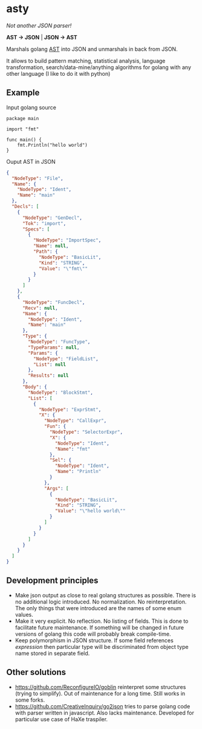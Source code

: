 # asty

_Not another JSON parser!_

**AST -> JSON** | **JSON -> AST**

Marshals golang [AST](https://pkg.go.dev/go/ast) into JSON and unmarshals in back from JSON.

It allows to build pattern matching, statistical analysis, language transformation, search/data-mine/anything algorithms 
for golang with any other language (I like to do it with python)

## Example

Input golang source
```golang
package main

import "fmt"

func main() {
    fmt.Println("hello world")
}
```

Ouput AST in JSON
```json
{
  "NodeType": "File",
  "Name": {
    "NodeType": "Ident",
    "Name": "main"
  },
  "Decls": [
    {
      "NodeType": "GenDecl",
      "Tok": "import",
      "Specs": [
        {
          "NodeType": "ImportSpec",
          "Name": null,
          "Path": {
            "NodeType": "BasicLit",
            "Kind": "STRING",
            "Value": "\"fmt\""
          }
        }
      ]
    },
    {
      "NodeType": "FuncDecl",
      "Recv": null,
      "Name": {
        "NodeType": "Ident",
        "Name": "main"
      },
      "Type": {
        "NodeType": "FuncType",
        "TypeParams": null,
        "Params": {
          "NodeType": "FieldList",
          "List": null
        },
        "Results": null
      },
      "Body": {
        "NodeType": "BlockStmt",
        "List": [
          {
            "NodeType": "ExprStmt",
            "X": {
              "NodeType": "CallExpr",
              "Fun": {
                "NodeType": "SelectorExpr",
                "X": {
                  "NodeType": "Ident",
                  "Name": "fmt"
                },
                "Sel": {
                  "NodeType": "Ident",
                  "Name": "Println"
                }
              },
              "Args": [
                {
                  "NodeType": "BasicLit",
                  "Kind": "STRING",
                  "Value": "\"hello world\""
                }
              ]
            }
          }
        ]
      }
    }
  ]
}
```

## Development principles

- Make json output as close to real golang structures as possible. There is no additional logic introduced. 
No normalization. No reinterpretation. The only things that were introduced are the names of some enum values.
- Make it very explicit. No reflection. No listing of fields. This is done to facilitate future maintenance. 
If something will be changed in future versions of golang this code will probably break compile-time.
- Keep polymorphism in JSON structure. If some field references _expression_ then particular type will be 
discriminated from object type name stored in separate field.

## Other solutions

- https://github.com/ReconfigureIO/goblin reinterpret some structures (trying to simplify). 
Out of maintenance for a long time. Still works in some forks.
- https://github.com/CreativeInquiry/go2json tries to parse golang code with parser written in javascript.
Also lacks maintenance. Developed for particular use case of HaXe traspiler.
